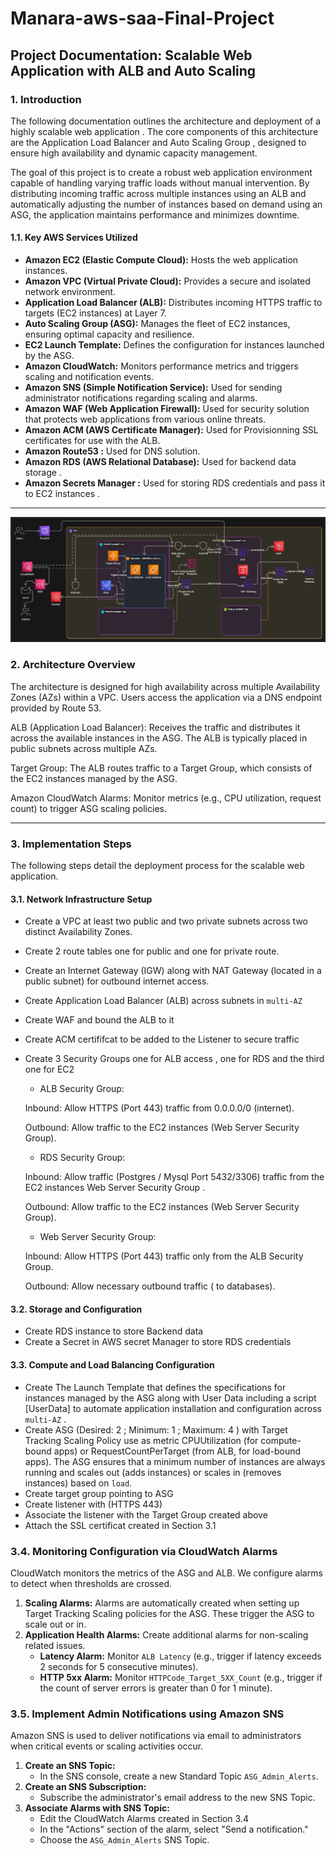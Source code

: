 # Manara-aws-saa-Final-Project

## Project Documentation: Scalable Web Application with ALB and Auto Scaling

### 1. Introduction

The following documentation outlines the architecture and deployment of a highly scalable web application . The core components of this architecture are the Application Load Balancer and Auto Scaling Group , designed to ensure high availability and dynamic capacity management.


The goal of this project is to create a robust web application environment capable of handling varying traffic loads without manual intervention. By distributing incoming traffic across multiple instances using an ALB and automatically adjusting the number of instances based on demand using an ASG, the application maintains performance and minimizes downtime.

#### 1.1. Key AWS Services Utilized

* **Amazon EC2 (Elastic Compute Cloud):** Hosts the web application instances.
* **Amazon VPC (Virtual Private Cloud):** Provides a secure and isolated network environment.
* **Application Load Balancer (ALB):** Distributes incoming HTTPS traffic to targets (EC2 instances) at Layer 7.
* **Auto Scaling Group (ASG):** Manages the fleet of EC2 instances, ensuring optimal capacity and resilience.
* **EC2 Launch Template:** Defines the configuration for instances launched by the ASG.
* **Amazon CloudWatch:** Monitors performance metrics and triggers scaling and notification events.
* **Amazon SNS (Simple Notification Service):** Used for sending administrator notifications regarding scaling and alarms.
* **Amazon WAF (Web Application Firewall):** Used for security solution that protects web applications from various online threats.
* **Amazon ACM (AWS Certificate Manager):** Used for Provisionning SSL certificates for use with the ALB.
* **Amazon Route53 :** Used for DNS solution.
* **Amazon RDS (AWS Relational Database):** Used for backend data storage .
* **Amazon Secrets Manager :** Used for storing RDS credentials and pass it to EC2 instances  .
---
![Alt text](./architecture.png)
### 2. Architecture Overview

The architecture is designed for high availability across multiple Availability Zones (AZs) within a VPC.
Users access the application via a DNS endpoint provided by Route 53.

ALB (Application Load Balancer): Receives the traffic and distributes it across the available instances in the ASG. The ALB is typically placed in public subnets across multiple AZs.

Target Group: The ALB routes traffic to a Target Group, which consists of the EC2 instances managed by the ASG.

Amazon CloudWatch Alarms: Monitor metrics (e.g., CPU utilization, request count) to trigger ASG scaling policies.

---

### 3. Implementation Steps

The following steps detail the deployment process for the scalable web application.

#### 3.1. Network Infrastructure Setup
  - Create a VPC at least two public and two private subnets across two distinct Availability Zones.
  - Create 2 route tables one for public and one for private route.
  - Create an Internet Gateway (IGW) along with  NAT Gateway (located in a public subnet) for outbound internet access.
  - Create Application Load Balancer (ALB) across subnets in `multi-AZ` 
  - Create WAF and bound the ALB to it 
  - Create ACM certififcat to be added to the Listener to secure traffic 
  - Create 3 Security Groups one for ALB access , one for RDS and the third one for EC2 
      * ALB Security Group:
      
      Inbound: Allow HTTPS (Port 443) traffic from 0.0.0.0/0 (internet).
      
      Outbound: Allow traffic to the EC2 instances (Web Server Security Group).
      
      
       * RDS Security Group:
      
      Inbound: Allow traffic  (Postgres / Mysql Port 5432/3306) traffic from the EC2 instances Web Server Security Group .
      
      Outbound: Allow traffic to the EC2 instances (Web Server Security Group).
      
      
      * Web Server Security Group:
      
      Inbound: Allow HTTPS (Port 443) traffic only from the ALB Security Group.
      
      Outbound: Allow necessary outbound traffic ( to databases).


#### 3.2. Storage and Configuration    
 - Create RDS instance to store Backend data 
 - Create a Secret in AWS secret Manager to store RDS credentials 

#### 3.3. Compute and Load Balancing Configuration
  - Create The Launch Template that defines the specifications for instances managed by the ASG along with User Data including a script [UserData] to automate application installation and configuration across `multi-AZ` .
  - Create ASG (Desired: 2 ; Minimum: 1 ; Maximum: 4 ) with Target Tracking Scaling Policy use as metric CPUUtilization (for compute-bound apps) or RequestCountPerTarget (from ALB, for load-bound apps).
      The ASG ensures that a minimum number of instances are always running and scales out (adds instances) or scales in (removes instances) based on `load`.
  - Create target group pointing to ASG
  - Create listener with (HTTPS 443)
  - Associate the listener with the Target Group created above
  - Attach the SSL certificat created in Section 3.1 


### 3.4. Monitoring Configuration via CloudWatch Alarms

CloudWatch monitors the metrics of the ASG and ALB. We configure alarms to detect when thresholds are crossed.

1.  **Scaling Alarms:** Alarms are automatically created when setting up Target Tracking Scaling policies for the ASG. These trigger the ASG to scale out or in.
2.  **Application Health Alarms:** Create additional alarms for non-scaling related issues.
    * **Latency Alarm:** Monitor `ALB Latency` (e.g., trigger if latency exceeds 2 seconds for 5 consecutive minutes).
    * **HTTP 5xx Alarm:** Monitor `HTTPCode_Target_5XX_Count` (e.g., trigger if the count of server errors is greater than 0 for 1 minute).

### 3.5. Implement Admin Notifications using Amazon SNS

Amazon SNS is used to deliver notifications via email to administrators when critical events or scaling activities occur.

1.  **Create an SNS Topic:**
    * In the SNS console, create a new Standard Topic `ASG_Admin_Alerts`.
2.  **Create an SNS Subscription:**
    * Subscribe the administrator's email address to the new SNS Topic.
3.  **Associate Alarms with SNS Topic:**
    * Edit the CloudWatch Alarms created in Section 3.4
    * In the "Actions" section of the alarm, select "Send a notification."
    * Choose the `ASG_Admin_Alerts` SNS Topic.
